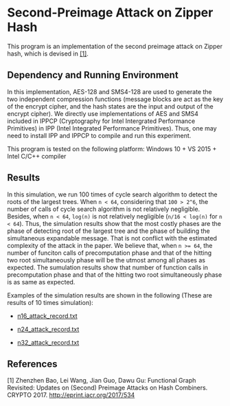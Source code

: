 # Second-Preimage Attack on Zipper Hash #

This program is an implementation of the second preimage attack on Zipper hash, which is devised in [\[1\]](http://eprint.iacr.org/2017/534).


## Dependency and Running Environment ##

In this implementation, AES-128 and SMS4-128 are used to generate the two independent compression functions (message blocks are act as the key of the encrypt cipher, and the hash states are the input and output of the encrypt cipher). We directly use implementations of AES and SMS4 included in IPPCP (Cryptography for Intel Intergrated Performance Primitives) in IPP (Intel Integrated Performance Primitives). Thus, one may need to install IPP and IPPCP to compile and run this experiment.

This program is tested on the following platform:
Windows 10 + VS 2015 + Intel C/C++ compiler


## Results ##

In this simulation, we run 100 times of cycle search algorithm to detect the roots of the largest trees. When `n < 64`, considering that `100 > 2^6`, the number of calls of cycle search algorithm is not relatively negligible. Besides, when `n < 64`, `log(n)` is not relatively negligible (`n/16 < log(n)` for `n < 64`). Thus, the simulation results show that the most costly phases are the phase of detecting root of the largest tree and the phase of building the simultaneous expandable message. That is not conflict with the estimated complexity of the attack in the paper. We believe that, when `n >= 64`, the number of funciton calls of precomputation phase and that of the hitting two root simultaneously phase will be the utmost among all phases as expected. The sumulation results show that number of function calls in precomputation phase and that of the hitting two root simultaneously phase is as same as expected.

Examples of the simulation results are shown in the following (These are results of 10 times simulation):

- [n16_attack_record.txt](https://github.com/FreeDisciplina/SecondPreimageAttackonZipper/Results/n16_attack_record.txt)

- [n24_attack_record.txt](https://github.com/FreeDisciplina/SecondPreimageAttackonZipper/Results/n24_attack_record.txt)

- [n32_attack_record.txt](https://github.com/FreeDisciplina/SecondPreimageAttackonZipper/Results/n32_attack_record.txt)

## References ##

[1] Zhenzhen Bao, Lei Wang, Jian Guo, Dawu Gu: Functional Graph Revisited: Updates on (Second) Preimage Attacks on Hash Combiners. CRYPTO 2017. http://eprint.iacr.org/2017/534